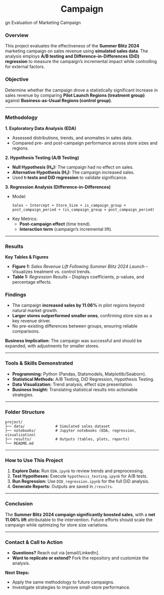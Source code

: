 <h1 align='center'>Campaign</h1>gn Evaluation of Marketing Campaign


### **Overview**  
This project evaluates the effectiveness of the **Summer Blitz 2024** marketing campaign on sales revenue using **simulated sales data**. The analysis employs **A/B testing and Difference-in-Differences (DiD) regression** to measure the campaign’s incremental impact while controlling for external factors.  

### **Objective**  
Determine whether the campaign drove a statistically significant increase in sales revenue by comparing **Pilot Launch Regions (treatment group)** against **Business-as-Usual Regions (control group)**.  

---  

### **Methodology**  

**1. Exploratory Data Analysis (EDA)**  
- Assessed distributions, trends, and anomalies in sales data.  
- Compared pre- and post-campaign performance across store sizes and regions.  

**2. Hypothesis Testing (A/B Testing)**  
- **Null Hypothesis (H₀):** The campaign had no effect on sales.  
- **Alternative Hypothesis (H₁):** The campaign increased sales.  
- Used **t-tests and DiD regression** to validate significance.  

**3. Regression Analysis (Difference-in-Differences)**  
- Model:  
  ```  
  Sales ~ Intercept + Store_Size + is_campaign_group + post_campaign_period + (is_campaign_group × post_campaign_period)  
  ```  
- Key Metrics:  
  - **Post-campaign effect** (time trend).  
  - **Interaction term** (campaign’s incremental lift).  

---  

### **Results**  

**Key Tables & Figures**  
- **Figure 1:** *Sales Revenue Lift Following Summer Blitz 2024 Launch* – Visualizes treatment vs. control trends.  
- **Table 1:** *Regression Results* – Displays coefficients, p-values, and percentage effects.  

### **Findings**  

- The campaign **increased sales by 11.06%** in pilot regions beyond natural market growth.  
- **Larger stores outperformed smaller ones**, confirming store size as a key revenue driver.  
- No pre-existing differences between groups, ensuring reliable comparisons.  

**Business Implication:** The campaign was successful and should be expanded, with adjustments for smaller stores.  

---  

### **Tools & Skills Demonstrated**  
- **Programming:** Python (Pandas, Statsmodels, Matplotlib/Seaborn).  
- **Statistical Methods:** A/B Testing, DiD Regression, Hypothesis Testing.  
- **Data Visualization:** Trend analysis, effect size presentation.  
- **Business Insight:** Translating statistical results into actionable strategies.  

---  

### **Folder Structure**  
```  
project/  
├── data/              # Simulated sales dataset  
├── notebooks/         # Jupyter notebooks (EDA, regression, visualization)  
├── results/           # Outputs (tables, plots, reports)  
└── README.md  
```  

---  

### **How to Use This Project**  
1. **Explore Data:** Run `EDA.ipynb` to review trends and preprocessing.  
2. **Test Hypotheses:** Execute `hypothesis_testing.ipynb` for A/B tests.  
3. **Run Regression:** Use `DID_regression.ipynb` for the full DiD analysis.  
4. **Generate Reports:** Outputs are saved in `/results`.  

---  

### **Conclusion**  
The **Summer Blitz 2024 campaign significantly boosted sales**, with a **net 11.06% lift** attributable to the intervention. Future efforts should scale the campaign while optimizing for store size variations.  

---  

### **Contact & Call to Action**  
- **Questions?** Reach out via [email/LinkedIn].  
- **Want to replicate or extend?** Fork the repository and customize the analysis.  

**Next Steps:**  
- Apply the same methodology to future campaigns.  
- Investigate strategies to improve small-store performance.  
